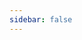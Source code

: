 ```yaml
---
sidebar: false
---
```

<script setup>
import { withBase, useData } from 'vitepress'
const { theme } = useData()
import ArticleList from '@/components/article/List.vue'
import Pagination from '@/components/article/Pagination.vue'
import ArticleTag from '@/components/article/Tag.vue'
const pageSize = theme.value.pageSize
let articles = theme.value.articles
const tag = '性能'

  articles = articles.filter(({ frontMatter: { tags = [] } }) => tags.includes('性能'))

articles = articles.slice(3 * (1 - 1), 3 * 1)
const href = function (page) {
  return withBase(`/paging/tag/性能/page_${page}.html`)
}
</script>
<article-tag :current-tag="'性能'" />
<article-list :articles="articles" />
<pagination :articles="articles" :current-page="1" :page-count="1" :href="href" />
